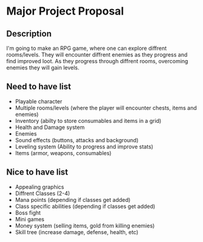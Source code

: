 # Major Project Proposal

## Description
I'm going to make an RPG game, where one can explore diffrent rooms/levels. They will encounter diffrent enemies as they progress and find improved loot. As they progress through diffrent rooms, overcoming enemies they will gain levels. 


## Need to have list
- Playable character 
- Multiple rooms/levels (where the player will encounter chests, items and enemies)
- Inventory (abilty to store consumables and items in a grid)
- Health and Damage system
- Enemies
- Sound effects (buttons, attacks and background)
- Leveling system (Ability to progress and improve stats)
- Items (armor, weapons, consumables) 

## Nice to have list 
- Appealing graphics
- Diffrent Classes (2-4)
- Mana points (depending if classes get added)
- Class specific abilities (depending if classes get added)
- Boss fight
- Mini games
- Money system (selling items, gold from killing enemies)
- Skill tree (increase damage, defense, health, etc)
